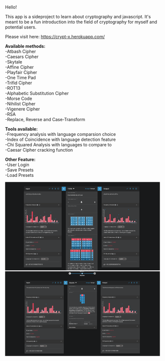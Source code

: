 Hello!

This app is a sideproject to learn about cryptography and javascript. It's meant to be a fun introduction into the field of cryptography for myself and potential users.

Please visit here: https://crypt-x.herokuapp.com/

<b>Available methods:</b><br>
-Atbash Cipher<br>
-Caesars Cipher<br>
-Skytale<br>
-Affine Cipher<br>
-Playfair Cipher<br>
-One Time Pad<br>
-Trifid Cipher<br>
-ROT13<br>
-Alphabetic Substitution Cipher<br>
-Morse Code<br>
-Nihilist Cipher<br>
-Vigenere Cipher<br>
-RSA<br>
-Replace, Reverse and Case-Transform<br>

<b>Tools available:</b><br>
-Frequency analysis with language comparsion choice<br>
-Index of Coincidence with language detection feature<br>
-Chi Squared Analysis with languages to compare to<br>
-Caesar Cipher cracking function<br>

<b>Other Feature:</b><br>
-User Login<br>
-Save Presets<br>
-Load Presets<br>

<img src="./preview_images/prev2.PNG">
<img src="./preview_images/prev3.PNG">
